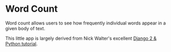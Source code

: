 # Word Count
Word count allows users to see how frequently individual words appear in a given body of text.

This little app is largely derived from Nick Walter's excellent [Django 2 & Python tutorial](https://www.udemy.com/the-ultimate-beginners-guide-to-django-django-2-python-web-dev-website/learn/v4/overview).
